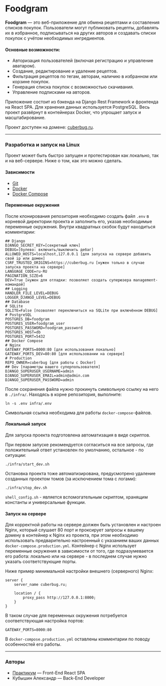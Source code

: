 # Foodgram

**Foodgram** — это веб-приложение для обмена рецептами и составления списков покупок. Пользователи могут публиковать рецепты, добавлять их в избранное, подписываться на других авторов и создавать списки покупок с учётом необходимых ингредиентов.

#### Основные возможности:
- Авторизация пользователей (включая регистрацию и управление аватаром).
- Создание, редактирование и удаление рецептов.
- Фильтрация рецептов по тегам, авторам, наличию в избранном или корзине покупок.
- Генерация списка покупок с возможностью скачивания.
- Управление подписками на авторов.

Приложение состоит из бэкенда на Django Rest Framework и фронтенда на React SPA. Для хранения данных используется PostgreSQL. Весь проект развёрнут в контейнерах Docker, что упрощает запуск и масштабирование.

Проект доступен на домене: [cuberbug.ru](https://cuberbug.ru).

---

### Разработка и запуск на Linux

Проект может быть быстро запущен и протестирован как локально, так и на веб-сервере. Ниже о том, как это можно сделать.

#### Зависимости

- [Git](https://git-scm.com/)
- [Docker](https://www.docker.com/)
- [Docker Compose](https://docs.docker.com/compose/)

#### Переменные окружения

После клонирования репозитория необходимо создать файл `.env` в корневой директории проекта и заполнить его, указав необходимые переменные окружения. Внутри квадратных скобок будут находиться комментарии:

```
## Django
DJANGO_SECRET_KEY=[секретный ключ]
DEBUG=[булево: включить/выключить дебаг]
ALLOWED_HOSTS=localhost,127.0.0.1 [для запуска на сервере добавить свой ip или домен]
CSRF_TRUSTED_ORIGINS=https://cuberbug.ru [нужен только в случае запуска проекта на сервере]
LANGUAGE_CODE=ru-RU
PAGINATION_SIZE=6
DEV=True [нужен для отладки: позволяет создать суперюзера management-командой]
## Logging
HANDLER_FILE_LEVEL=DEBUG
LOGGER_DJANGO_LEVEL=DEBUG
## Database
# SQLite
SQLITE=False [позволяет переключиться на SQLite при включённом DEBUG]
# PostgreSQL
POSTGRES_DB=foodgram
POSTGRES_USER=foodgram_user
POSTGRES_PASSWORD=foodgram_password
POSTGRES_HOST=db
POSTGRES_PORT=5432
## Docker Compose
# Nginx
GATEWAY_PORTS=8000:80 [для использования локально]
GATEWAY_PORTS_DEV=80:80 [для использовании на сервере]
# Production
REPO_OWNER=cuberbug [для работы с Docker]
## Dev [параметры вашего суперпользователя]
DJANGO_SUPERUSER_USERNAME=admin
DJANGO_SUPERUSER_EMAIL=admin@admin.com
DJANGO_SUPERUSER_PASSWORD=admin
```

После сохранения файла нужно прокинуть символьную ссылку на него в `./infra/`. Находясь в корне репозитория, выполните:

```shell
ln -s .env infra/.env
```

Символьная ссылка необходима для работы `docker-compose`-файлов.

#### Локальный запуск

Для запуска проекта подготовлена автоматизация в виде скриптов.

При первом запуске рекомендуется согласиться на все запросы, где положительный ответ установлен по умолчанию, остальное - по ситуации:

```shell
./infra/start_dev.sh
```

Остановка проекта тоже автоматизирована, предусмотрено удаление созданных проектом томов (за исключением тома с логами):

```shell
./infra/stop_dev.sh
```

`shell_config.sh` - является вспомогательным скриптом, хранящим константы и универсальные функции.


#### Запуск на сервере

Для корректной работы на сервере должен быть установлен и настроен Nginx, который слушает 80 порт и проксирует запросы к вашему домену в контейнер к Nginx из проекта, при этом необходимо использовать предварительно настроенный с указанием ваших данных `docker-compose.production.yml`. Контейнер с Nginx использует переменные окружения в зависимости от того, где подразумевается его работа: локально или на сервере - в последнем случае нужно указать соответствующие порты.

Ниже пример минимальной настройки внешнего (серверного) Nginx:

```
server {
    server_name cuberbug.ru;

    location / {
        proxy_pass http://127.0.0.1:8000;
    }
}
```

В таком случае для переменных окружения потребуется соответствующая настройка портов:

```
GATEWAY_PORTS=8000:80
```

В `docker-compose.production.yml` оставлены комментарии по поводу особенностей его работы.

---

### Авторы

- [Практикум](https://practicum.yandex.ru/) — Front-End React SPA
- Кубышин Александр — Back-End Developer